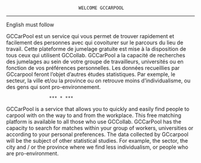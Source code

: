 		                       WELCOME GCCARPOOL

--------------------------------------------------------------------------------------

English must follow


GCCarPool est un service qui vous permet de trouver rapidement et facilement des personnes avec qui covoiturer sur le parcours du lieu de travail. 
Cette plateforme de jumelage gratuite est mise à la disposition de tous ceux qui utilisent GCCollab. 
GCCarPool a la capacité de recherches des jumelages au sein de votre groupe de travailleurs, universités ou en fonction de vos préférences personnelles. 
Les données recueillies par GCcarpool feront l’objet d’autres études statistiques. 
Par exemple, le secteur, la ville et/ou la province ou on retrouve moins d’individualisme, ou des gens qui sont pro-environnement.

			        *** * ***
GCCarPool is a service that allows you to quickly and easily find people to carpool with on the way to and from the workplace. 
This free matching platform is available to all those who use GCCollab. 
GCCarPool has the capacity to search for matches within your group of workers, universities or according to your personal preferences. 
The data collected by GCcarpool will be the subject of other statistical studies. 
For example, the sector, the city and / or the province where we find less individualism, or people who are pro-environment.
